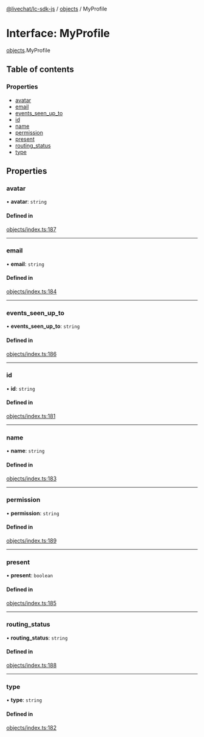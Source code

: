 [@livechat/lc-sdk-js](../README.md) / [objects](../modules/objects.md) / MyProfile

# Interface: MyProfile

[objects](../modules/objects.md).MyProfile

## Table of contents

### Properties

- [avatar](objects.MyProfile.md#avatar)
- [email](objects.MyProfile.md#email)
- [events\_seen\_up\_to](objects.MyProfile.md#events_seen_up_to)
- [id](objects.MyProfile.md#id)
- [name](objects.MyProfile.md#name)
- [permission](objects.MyProfile.md#permission)
- [present](objects.MyProfile.md#present)
- [routing\_status](objects.MyProfile.md#routing_status)
- [type](objects.MyProfile.md#type)

## Properties

### avatar

• **avatar**: `string`

#### Defined in

[objects/index.ts:187](https://github.com/livechat/lc-sdk-js/blob/11cc290/src/objects/index.ts#L187)

___

### email

• **email**: `string`

#### Defined in

[objects/index.ts:184](https://github.com/livechat/lc-sdk-js/blob/11cc290/src/objects/index.ts#L184)

___

### events\_seen\_up\_to

• **events\_seen\_up\_to**: `string`

#### Defined in

[objects/index.ts:186](https://github.com/livechat/lc-sdk-js/blob/11cc290/src/objects/index.ts#L186)

___

### id

• **id**: `string`

#### Defined in

[objects/index.ts:181](https://github.com/livechat/lc-sdk-js/blob/11cc290/src/objects/index.ts#L181)

___

### name

• **name**: `string`

#### Defined in

[objects/index.ts:183](https://github.com/livechat/lc-sdk-js/blob/11cc290/src/objects/index.ts#L183)

___

### permission

• **permission**: `string`

#### Defined in

[objects/index.ts:189](https://github.com/livechat/lc-sdk-js/blob/11cc290/src/objects/index.ts#L189)

___

### present

• **present**: `boolean`

#### Defined in

[objects/index.ts:185](https://github.com/livechat/lc-sdk-js/blob/11cc290/src/objects/index.ts#L185)

___

### routing\_status

• **routing\_status**: `string`

#### Defined in

[objects/index.ts:188](https://github.com/livechat/lc-sdk-js/blob/11cc290/src/objects/index.ts#L188)

___

### type

• **type**: `string`

#### Defined in

[objects/index.ts:182](https://github.com/livechat/lc-sdk-js/blob/11cc290/src/objects/index.ts#L182)
